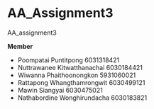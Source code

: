 # AA_Assignment3
AA_assignment3

**Member**
* Poompatai Puntitpong 		      6031318421
* Nuttrawanee Kitwatthanachai 	6030184421
* Wiwanna Phaithoonongkon 	    5931060021
* Rattapong Whangthamrongwit 	  6030499121
* Mawin Siangyai 			          6030475021
* Nathabordine Wonghirundacha 	6030183821
